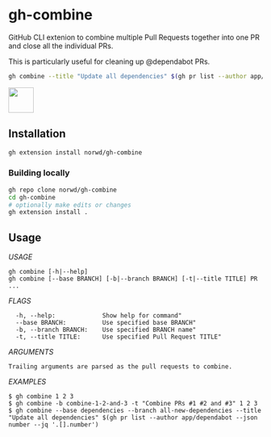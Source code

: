 # gh-combine

GitHub CLI extenion to combine multiple Pull Requests together into one PR and close all the individual PRs.

This is particularly useful for cleaning up @dependabot PRs.

```sh
gh combine --title "Update all dependencies" $(gh pr list --author app/dependabot --json number --jq '.[].number')
```

<img src="/../../../../norwd/human/blob/main/docs/automatic-logo.svg" height="50" />

## Installation

```sh
gh extension install norwd/gh-combine

```

### Building locally

```sh
gh repo clone norwd/gh-combine
cd gh-combine
# optionally make edits or changes
gh extension install .
```

## Usage

*USAGE*

    gh combine [-h|--help]
    gh combine [--base BRANCH] [-b|--branch BRANCH] [-t|--title TITLE] PR ...

*FLAGS*

	  -h, --help:             Show help for command"
	  --base BRANCH:          Use specified base BRANCH"
	  -b, --branch BRANCH:    Use specified BRANCH name"
	  -t, --title TITLE:      Use specified Pull Request TITLE"

*ARGUMENTS*

    Trailing arguments are parsed as the pull requests to combine.

*EXAMPLES*

    $ gh combine 1 2 3
    $ gh combine -b combine-1-2-and-3 -t "Combine PRs #1 #2 and #3" 1 2 3 
    $ gh combine --base dependencies --branch all-new-dependencies --title "Update all dependencies" $(gh pr list --author app/dependabot --json number --jq '.[].number')
